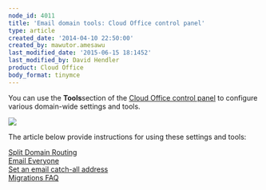 ```yaml
---
node_id: 4011
title: 'Email domain tools: Cloud Office control panel'
type: article
created_date: '2014-04-10 22:50:00'
created_by: mawutor.amesawu
last_modified_date: '2015-06-15 18:1452'
last_modified_by: David Hendler
product: Cloud Office
body_format: tinymce
---
```


You can use the **Tools**section of the [Cloud Office control
panel](https://cp.rackspace.com/) to configure various domain-wide
settings and tools.

 

**![](/knowledge_center/sites/default/files/field/image/SnapCrab_NoName_2014-4-10_16-23-32_No-00.png)**

The article below provide instructions for using these settings and
tools:

[Split Domain Routing](/knowledge_center/node/1268)<br>
 [Email Everyone](/knowledge_center/node/4012)<br>
 [Set an email catch-all address](/knowledge_center/node/4014)<br>
 [Migrations FAQ](/knowledge_center/node/3777)

